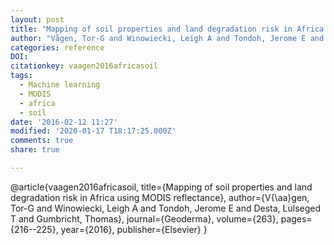 ```yaml
---
layout: post
title: "Mapping of soil properties and land degradation risk in Africa using MODIS reflectance"
author: "Vågen, Tor-G and Winowiecki, Leigh A and Tondoh, Jerome E and Desta, Lulseged T and Gumbricht, Thomas"
categories: reference
DOI:
citationkey: vaagen2016africasoil
tags:
  - Machine learning
  - MODIS
  - africa
  - soil   
date: '2016-02-12 11:27'
modified: '2020-01-17 T18:17:25.000Z'
comments: true
share: true

---
```

@article{vaagen2016africasoil,
  title={Mapping of soil properties and land degradation risk in Africa using MODIS reflectance},
  author={V{\aa}gen, Tor-G and Winowiecki, Leigh A and Tondoh, Jerome E and Desta, Lulseged T and Gumbricht, Thomas},
  journal={Geoderma},
  volume={263},
  pages={216--225},
  year={2016},
  publisher={Elsevier}
}
